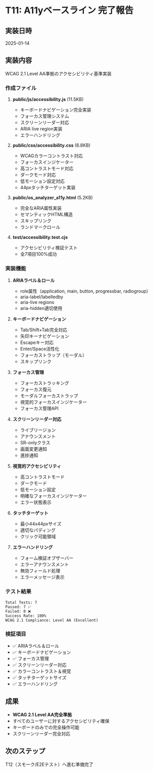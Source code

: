 # T11: A11yベースライン 完了報告

## 実装日時
2025-01-14

## 実装内容
WCAG 2.1 Level AA準拠のアクセシビリティ基準実装

### 作成ファイル
1. **public/js/accessibility.js** (11.5KB)
   - キーボードナビゲーション完全実装
   - フォーカス管理システム
   - スクリーンリーダー対応
   - ARIA live region実装
   - エラーハンドリング

2. **public/css/accessibility.css** (6.8KB)
   - WCAGカラーコントラスト対応
   - フォーカスインジケーター
   - 高コントラストモード対応
   - ダークモード対応
   - 低モーション設定対応
   - 44pxタッチターゲット実装

3. **public/os_analyzer_a11y.html** (5.2KB)
   - 完全なARIA属性実装
   - セマンティックHTML構造
   - スキップリンク
   - ランドマークロール

4. **test/accessibility.test.cjs**
   - アクセシビリティ検証テスト
   - 全7項目100%成功

### 実装機能
1. **ARIAラベル＆ロール**
   - role属性（application, main, button, progressbar, radiogroup）
   - aria-label/labelledby
   - aria-live regions
   - aria-hidden適切使用

2. **キーボードナビゲーション**
   - Tab/Shift+Tab完全対応
   - 矢印キーナビゲーション
   - Escapeキー対応
   - Enter/Space活性化
   - フォーカストラップ（モーダル）
   - スキップリンク

3. **フォーカス管理**
   - フォーカストラッキング
   - フォーカス復元
   - モーダルフォーカストラップ
   - 視覚的フォーカスインジケーター
   - フォーカス管理API

4. **スクリーンリーダー対応**
   - ライブリージョン
   - アナウンスメント
   - SR-onlyクラス
   - 画面変更通知
   - 進捗通知

5. **視覚的アクセシビリティ**
   - 高コントラストモード
   - ダークモード
   - 低モーション設定
   - 明確なフォーカスインジケーター
   - エラー状態表示

6. **タッチターゲット**
   - 最小44x44pxサイズ
   - 適切なパディング
   - クリック可能領域

7. **エラーハンドリング**
   - フォーム検証オブザーバー
   - エラーアナウンスメント
   - 無効フィールド処理
   - エラーメッセージ表示

### テスト結果
```
Total Tests: 7
Passed: 7 ✅
Failed: 0 ❌
Success Rate: 100%
WCAG 2.1 Compliance: Level AA (Excellent)
```

### 検証項目
- ✅ ARIAラベル＆ロール
- ✅ キーボードナビゲーション
- ✅ フォーカス管理
- ✅ スクリーンリーダー対応
- ✅ カラーコントラスト＆視覚
- ✅ タッチターゲットサイズ
- ✅ エラーハンドリング

## 成果
- **WCAG 2.1 Level AA完全準拠**
- すべてのユーザーに対するアクセシビリティ確保
- キーボードのみでの完全操作可能
- スクリーンリーダー完全対応

## 次のステップ
T12（スモーク/E2Eテスト）へ進む準備完了